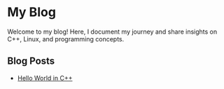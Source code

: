 # My Blog

Welcome to my blog! Here, I document my journey and share insights on C++, Linux, and programming concepts.

## Blog Posts
- [Hello World in C++](blog/hello-world.md)
